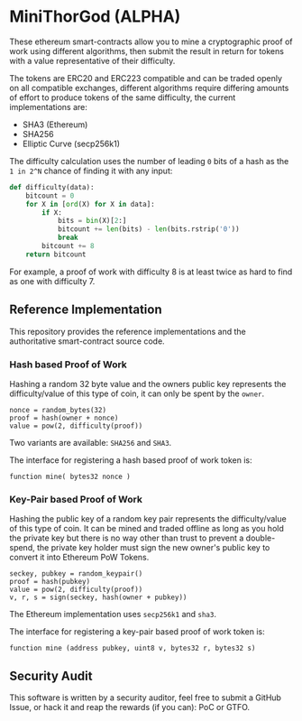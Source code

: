 # MiniThorGod (ALPHA)

These ethereum smart-contracts allow you to mine a cryptographic proof of work using different algorithms, then submit the result in return for tokens with a value representative of their difficulty.

The tokens are ERC20 and ERC223 compatible and can be traded openly on all compatible exchanges, different algorithms require differing amounts of effort to produce tokens of the same difficulty, the current implementations are:

 * SHA3 (Ethereum)
 * SHA256
 * Elliptic Curve (secp256k1)

The difficulty calculation uses the number of leading `0` bits of a hash as the `1 in 2^N` chance of finding it with any input:

```python
def difficulty(data):
    bitcount = 0
    for X in [ord(X) for X in data]:
        if X:
            bits = bin(X)[2:]
            bitcount += len(bits) - len(bits.rstrip('0'))
            break
        bitcount += 8
    return bitcount
```

For example, a proof of work with difficulty 8 is at least twice as hard to find as one with difficulty 7.

## Reference Implementation

This repository provides the reference implementations and the authoritative smart-contract source code.

### Hash based Proof of Work

Hashing a random 32 byte value and the owners public key represents the difficulty/value of this type of coin, it can only be spent by the `owner`.

```
nonce = random_bytes(32)
proof = hash(owner + nonce)
value = pow(2, difficulty(proof))
```

Two variants are available: `SHA256` and `SHA3`.

The interface for registering a hash based proof of work token is:

```
function mine( bytes32 nonce )
```

### Key-Pair based Proof of Work

Hashing the public key of a random key pair represents the difficulty/value of this type of coin. It can be mined and traded offline as long as you hold the private key but there is no way other than trust to prevent a double-spend, the private key holder must sign the new owner's public key to convert it into Ethereum PoW Tokens.

```
seckey, pubkey = random_keypair()
proof = hash(pubkey)
value = pow(2, difficulty(proof))
v, r, s = sign(seckey, hash(owner + pubkey))
```

The Ethereum implementation uses `secp256k1` and `sha3`.

The interface for registering a key-pair based proof of work token is:

```
function mine (address pubkey, uint8 v, bytes32 r, bytes32 s)
```

## Security Audit

This software is written by a security auditor, feel free to submit a GitHub Issue, or hack it and reap the rewards (if you can): PoC or GTFO.
